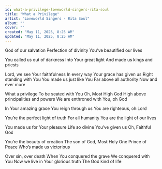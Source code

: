 ```yaml
---
id: what-a-privilege-loveworld-singers-rita-soul
title: "What a Privilege"
artist: "Loveworld Singers - Rita Soul"
album: ""
cover: ""
created: "May 11, 2025, 8:25 AM"
updated: "May 11, 2025, 8:25 AM"
---
```


God of our salvation
Perfection of divinity
You’ve beautified our lives

You called us out of darkness
Into Your great light
And made us kings and priests

Lord, we see Your faithfulness
In every way
Your grace has given us
Right standing with You
You made us just like You
Far above all authority
Now and ever more

What a privilege
To be seated with You
Oh, Most High God
High above principalities and powers
We are enthroned with You, oh God

In Your amazing grace
You reign through us
You are righteous, oh Lord

You’re the perfect light of truth
For all humanity
You are the light of our lives

You made us for Your pleasure
Life so divine You’ve given us
Oh, Faithful God

You’re the beauty of creation
The son of God, Most Holy One
Prince of Peace
Who’s made us victorious

Over sin, over death
When You conquered the grave
We conquered with You
Now we live in Your glorious truth
The God kind of life